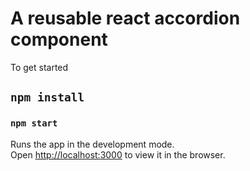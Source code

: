 # A reusable react accordion component

To get started

## `npm install`

### `npm start`

Runs the app in the development mode.\
Open [http://localhost:3000](http://localhost:3000) to view it in the browser.
